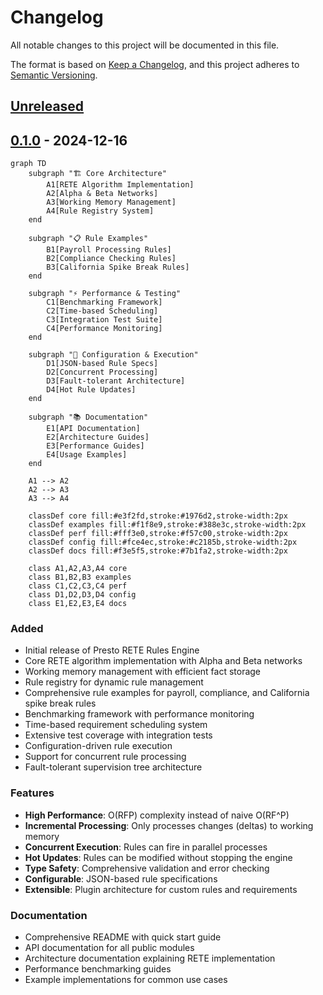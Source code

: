 # Changelog

All notable changes to this project will be documented in this file.

The format is based on [Keep a Changelog](https://keepachangelog.com/en/1.0.0/),
and this project adheres to [Semantic Versioning](https://semver.org/spec/v2.0.0.html).

## [Unreleased]

## [0.1.0] - 2024-12-16

```mermaid
graph TD
    subgraph "🏗️ Core Architecture"
        A1[RETE Algorithm Implementation]
        A2[Alpha & Beta Networks]
        A3[Working Memory Management]
        A4[Rule Registry System]
    end
    
    subgraph "📋 Rule Examples"
        B1[Payroll Processing Rules]
        B2[Compliance Checking Rules]
        B3[California Spike Break Rules]
    end
    
    subgraph "⚡ Performance & Testing"
        C1[Benchmarking Framework]
        C2[Time-based Scheduling]
        C3[Integration Test Suite]
        C4[Performance Monitoring]
    end
    
    subgraph "🔧 Configuration & Execution"
        D1[JSON-based Rule Specs]
        D2[Concurrent Processing]
        D3[Fault-tolerant Architecture]
        D4[Hot Rule Updates]
    end
    
    subgraph "📚 Documentation"
        E1[API Documentation]
        E2[Architecture Guides]
        E3[Performance Guides]
        E4[Usage Examples]
    end
    
    A1 --> A2
    A2 --> A3
    A3 --> A4
    
    classDef core fill:#e3f2fd,stroke:#1976d2,stroke-width:2px
    classDef examples fill:#f1f8e9,stroke:#388e3c,stroke-width:2px
    classDef perf fill:#fff3e0,stroke:#f57c00,stroke-width:2px
    classDef config fill:#fce4ec,stroke:#c2185b,stroke-width:2px
    classDef docs fill:#f3e5f5,stroke:#7b1fa2,stroke-width:2px
    
    class A1,A2,A3,A4 core
    class B1,B2,B3 examples
    class C1,C2,C3,C4 perf
    class D1,D2,D3,D4 config
    class E1,E2,E3,E4 docs
```

### Added
- Initial release of Presto RETE Rules Engine
- Core RETE algorithm implementation with Alpha and Beta networks
- Working memory management with efficient fact storage
- Rule registry for dynamic rule management
- Comprehensive rule examples for payroll, compliance, and California spike break rules
- Benchmarking framework with performance monitoring
- Time-based requirement scheduling system
- Extensive test coverage with integration tests
- Configuration-driven rule execution
- Support for concurrent rule processing
- Fault-tolerant supervision tree architecture

### Features
- **High Performance**: O(RFP) complexity instead of naive O(RF^P)
- **Incremental Processing**: Only processes changes (deltas) to working memory
- **Concurrent Execution**: Rules can fire in parallel processes
- **Hot Updates**: Rules can be modified without stopping the engine
- **Type Safety**: Comprehensive validation and error checking
- **Configurable**: JSON-based rule specifications
- **Extensible**: Plugin architecture for custom rules and requirements

### Documentation
- Comprehensive README with quick start guide
- API documentation for all public modules
- Architecture documentation explaining RETE implementation
- Performance benchmarking guides
- Example implementations for common use cases

[Unreleased]: https://github.com/hl/presto/compare/v0.1.0...HEAD
[0.1.0]: https://github.com/hl/presto/releases/tag/v0.1.0